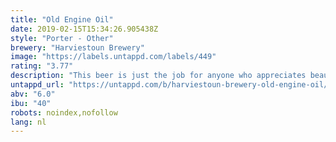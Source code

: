 ```yaml
---
title: "Old Engine Oil"
date: 2019-02-15T15:34:26.905438Z
style: "Porter - Other"
brewery: "Harviestoun Brewery"
image: "https://labels.untappd.com/labels/449"
rating: "3.77"
description: "This beer is just the job for anyone who appreciates beautifully engineered stuff that used to be made properly. So undo the top button of your pressed pits overalls, ease into the wingback and roll out a rare taste of a truly great British beer.  Old Engine Oil is a remarkably smooth, creamy brew with a beautiful velvety mouthfeel. Enjoy flavours of coffee, slightly buttered toffee, dark chocolate and earthy hops. You may find some mild cherry fruit within the residual sweetness, neatly accompanying the roasted flavours that ride with you all the way to the finish.  Born in 2000, this winner of the first ever Tesco Beer Challenge was always designed to have a thick, dark, gloopy appearance. We piled in the oats to smooth out the bitterness from the roast barley and laid on a super-high-temperature mash to make the wort less fermentable. The result is a really black beer that has a greater sweetness and fuller flavour than many other stouts and porters, as well as a surprisingly light texture.  HOPS: Galena, East Kent Goldings, Fuggles  MALTS: Roast barley, oats"
untappd_url: "https://untappd.com/b/harviestoun-brewery-old-engine-oil/449"
abv: "6.0"
ibu: "40"
robots: noindex,nofollow
lang: nl
---
```

